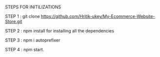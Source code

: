 STEPS FOR INITILIZATIONS

STEP 1 : git clone https://github.com/Hritik-ukey/My-Ecommerce-Website-Store.git


 
  
STEP 2 : npm install for installing all the dependencies  
  
    
 
  
STEP 3 : npm i autoprefixer



STEP 4 : npm start. 
 
 
 
